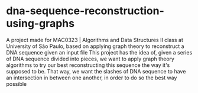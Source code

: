 # dna-sequence-reconstruction-using-graphs
A project made for MAC0323 | Algorithms and Data Structures II class at University of São Paulo, based on applying graph theory to reconstruct a DNA sequence given an input file
This project has the idea of, given a series of DNA sequence divided into pieces, we want to apply graph theory algorithms to try our best reconstructing this sequence the way it's supposed to be. That way, we want the slashes of DNA sequence to have an intersection in between one another, in order to do so the best way possible
